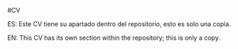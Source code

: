 #CV

ES: Este CV tiene su apartado dentro del repositorio, esto es solo una copia.

EN: This CV has its own section within the repository; this is only a copy. 